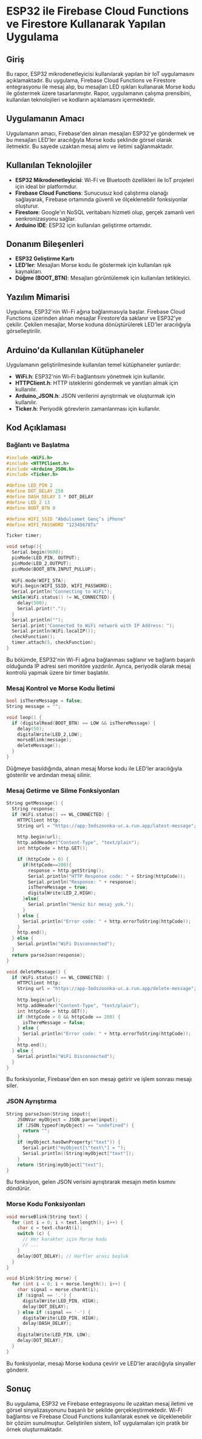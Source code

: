 # ESP32 ile Firebase Cloud Functions ve Firestore Kullanarak Yapılan Uygulama

## Giriş

Bu rapor, ESP32 mikrodenetleyicisi kullanılarak yapılan bir IoT uygulamasını açıklamaktadır. Bu uygulama, Firebase Cloud Functions ve Firestore entegrasyonu ile mesaj alıp, bu mesajları LED ışıkları kullanarak Morse kodu ile göstermek üzere tasarlanmıştır. Rapor, uygulamanın çalışma prensibini, kullanılan teknolojileri ve kodların açıklamasını içermektedir.

## Uygulamanın Amacı

Uygulamanın amacı, Firebase'den alınan mesajları ESP32'ye göndermek ve bu mesajları LED'ler aracılığıyla Morse kodu şeklinde görsel olarak iletmektir. Bu sayede uzaktan mesaj alımı ve iletimi sağlanmaktadır.

## Kullanılan Teknolojiler

- **ESP32 Mikrodenetleyicisi**: Wi-Fi ve Bluetooth özellikleri ile IoT projeleri için ideal bir platformdur.
- **Firebase Cloud Functions**: Sunucusuz kod çalıştırma olanağı sağlayarak, Firebase ortamında güvenli ve ölçeklenebilir fonksiyonlar oluşturur.
- **Firestore**: Google'ın NoSQL veritabanı hizmeti olup, gerçek zamanlı veri senkronizasyonu sağlar.
- **Arduino IDE**: ESP32 için kullanılan geliştirme ortamıdır.

## Donanım Bileşenleri

- **ESP32 Geliştirme Kartı**
- **LED'ler**: Mesajları Morse kodu ile göstermek için kullanılan ışık kaynakları.
- **Düğme (BOOT_BTN)**: Mesajları görüntülemek için kullanılan tetikleyici.

## Yazılım Mimarisi

Uygulama, ESP32'nin Wi-Fi ağına bağlanmasıyla başlar. Firebase Cloud Functions üzerinden alınan mesajlar Firestore'da saklanır ve ESP32'ye çekilir. Çekilen mesajlar, Morse koduna dönüştürülerek LED'ler aracılığıyla görselleştirilir.

## Arduino'da Kullanılan Kütüphaneler

Uygulamanın geliştirilmesinde kullanılan temel kütüphaneler şunlardır:

- **WiFi.h**: ESP32'nin Wi-Fi bağlantısını yönetmek için kullanılır.
- **HTTPClient.h**: HTTP isteklerini göndermek ve yanıtları almak için kullanılır.
- **Arduino_JSON.h**: JSON verilerini ayrıştırmak ve oluşturmak için kullanılır.
- **Ticker.h**: Periyodik görevlerin zamanlanması için kullanılır.

## Kod Açıklaması

### Bağlantı ve Başlatma

```cpp
#include <WiFi.h>
#include <HTTPClient.h>
#include <Arduino_JSON.h>
#include <Ticker.h>

#define LED_PIN 2 
#define DOT_DELAY 250 
#define DASH_DELAY 3 * DOT_DELAY 
#define LED_2 13
#define BOOT_BTN 0

#define WIFI_SSID "Abdulsamet Genç’s iPhone"
#define WIFI_PASSWORD "12345678Ts"

Ticker timer;

void setup(){
  Serial.begin(9600);
  pinMode(LED_PIN, OUTPUT);
  pinMode(LED_2,OUTPUT);
  pinMode(BOOT_BTN,INPUT_PULLUP);
 
  WiFi.mode(WIFI_STA);
  WiFi.begin(WIFI_SSID, WIFI_PASSWORD);
  Serial.println("Connecting to WiFi");
  while(WiFi.status() != WL_CONNECTED) {
    delay(500);
    Serial.print(".");
  }
  Serial.println("");
  Serial.print("Connected to WiFi network with IP Address: ");
  Serial.println(WiFi.localIP());
  checkFunction();
  timer.attach(5, checkFunction); 
}
```
Bu bölümde, ESP32'nin Wi-Fi ağına bağlanması sağlanır ve bağlantı başarılı olduğunda IP adresi seri monitöre yazdırılır. Ayrıca, periyodik olarak mesaj kontrolü yapmak üzere bir timer başlatılır.

### Mesaj Kontrol ve Morse Kodu İletimi
```cpp
bool isThereMessage = false;
String message = "";

void loop() {
  if (digitalRead(BOOT_BTN) == LOW && isThereMessage) {
    delay(50);
    digitalWrite(LED_2,LOW);
    morseBlink(message);
    deleteMessage();
  }
}
```
Düğmeye basıldığında, alınan mesaj Morse kodu ile LED'ler aracılığıyla gösterilir ve ardından mesaj silinir.

 ### Mesaj Getirme ve Silme Fonksiyonları
```cpp
String getMessage() {
  String response;
  if (WiFi.status() == WL_CONNECTED) {
    HTTPClient http;
    String url = "https://app-3odszoonka-uc.a.run.app/latest-message";
    
    http.begin(url);
    http.addHeader("Content-Type", "text/plain");
    int httpCode = http.GET();

    if (httpCode > 0) {
      if(httpCode==200){
        response = http.getString();
        Serial.println("HTTP Response code: " + String(httpCode));
        Serial.println("Response: " + response);
        isThereMessage = true;
        digitalWrite(LED_2,HIGH);
      }else{
        Serial.println("Henüz bir mesaj yok.");
      }
    } else {
      Serial.println("Error code: " + http.errorToString(httpCode));
    }
    http.end();
  } else {
    Serial.println("WiFi Disconnected");
  }
  return parseJson(response);
}

void deleteMessage() {
  if (WiFi.status() == WL_CONNECTED) {
    HTTPClient http;
    String url = "https://app-3odszoonka-uc.a.run.app/delete-message";
    
    http.begin(url);
    http.addHeader("Content-Type", "text/plain");
    int httpCode = http.GET();
    if (httpCode > 0 && httpCode == 200) {
      isThereMessage = false;
    } else {
      Serial.println("Error code: " + http.errorToString(httpCode));
    }
    http.end();
  } else {
    Serial.println("WiFi Disconnected");
  }
}
```
Bu fonksiyonlar, Firebase'den en son mesajı getirir ve işlem sonrası mesajı siler.
### JSON Ayrıştırma
``` cpp
String parseJson(String input){
    JSONVar myObject = JSON.parse(input);
    if (JSON.typeof(myObject) == "undefined") {
      return "";
    }
    if (myObject.hasOwnProperty("text")) {
      Serial.print("myObject[\"text\"] = ");
      Serial.println((String)myObject["text"]);
    }
    return (String)myObject["text"];
}
```
Bu fonksiyon, gelen JSON verisini ayrıştırarak mesajın metin kısmını döndürür.
### Morse Kodu Fonksiyonları
```cpp
void morseBlink(String text) {
  for (int i = 0; i < text.length(); i++) {
    char c = text.charAt(i);
    switch (c) {
      // Her karakter için Morse kodu
      // ...
    }
    delay(DOT_DELAY); // Harfler arası boşluk
  }
}

void blink(String morse) {
  for (int i = 0; i < morse.length(); i++) {
    char signal = morse.charAt(i);
    if (signal == '.') {
      digitalWrite(LED_PIN, HIGH);
      delay(DOT_DELAY);
    } else if (signal == '-') {
      digitalWrite(LED_PIN, HIGH);
      delay(DASH_DELAY);
    }
    digitalWrite(LED_PIN, LOW);
    delay(DOT_DELAY);
  }
}
```
Bu fonksiyonlar, mesajı Morse koduna çevirir ve LED'ler aracılığıyla sinyaller gönderir.
## Sonuç
Bu uygulama, ESP32 ve Firebase entegrasyonu ile uzaktan mesaj iletimi ve görsel sinyalizasyonunu başarılı bir şekilde gerçekleştirmektedir. Wi-Fi bağlantısı ve Firebase Cloud Functions kullanılarak esnek ve ölçeklenebilir bir çözüm sunulmuştur. Geliştirilen sistem, IoT uygulamaları için pratik bir örnek oluşturmaktadır.

